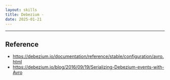 ```yaml
---
layout: skills
title: Debezium - 
date: 2025-01-21
---
```







---



## Reference

- <https://debezium.io/documentation/reference/stable/configuration/avro.html>
- <https://debezium.io/blog/2016/09/19/Serializing-Debezium-events-with-Avro>

